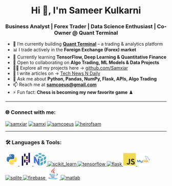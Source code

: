 <h1 align="center">Hi 👋, I'm Sameer Kulkarni</h1>
<h3 align="center">Business Analyst | Forex Trader | Data Science Enthusiast | Co-Owner @ Quant Terminal</h3>

- 🔭 I’m currently building **[Quant Terminal](https://github.com/Nirav003/Quant-Terminal)** – a trading & analytics platform  
- 📊 I trade actively in the **Foreign Exchange (Forex) market**  
- 🌱 Currently learning **TensorFlow, Deep Learning & Quantitative Finance**  
- 👯 Open to collaborating on **Algo Trading, ML Models & Data Projects**  
- 👨‍💻 Explore all my projects here → [github.com/Samxiar](https://github.com/Samxiar)  
- 📝 I write articles on → [Tech News N Daily](https://technewsndaily.blogspot.com/)  
- 💬 Ask me about **Python, Pandas, NumPy, Flask, APIs, Algo Trading**  
- 📫 Reach me at **samcoeus@gmail.com**  
- ⚡ Fun fact: **Chess is becoming my new favorite game** ♟️  

---

<h3 align="left">🌐 Connect with me:</h3>
<p align="left">
<a href="https://dev.to/samxiar" target="blank"><img align="center" src="https://raw.githubusercontent.com/rahuldkjain/github-profile-readme-generator/master/src/images/icons/Social/devto.svg" alt="samxiar" height="30" width="40" /></a>
<a href="https://linkedin.com/in/samxi" target="blank"><img align="center" src="https://raw.githubusercontent.com/rahuldkjain/github-profile-readme-generator/master/src/images/icons/Social/linked-in-alt.svg" alt="samxi" height="30" width="40" /></a>
<a href="https://kaggle.com/samcoeus" target="blank"><img align="center" src="https://raw.githubusercontent.com/rahuldkjain/github-profile-readme-generator/master/src/images/icons/Social/kaggle.svg" alt="samcoeus" height="30" width="40" /></a>
<a href="https://instagram.com/heirofsam" target="blank"><img align="center" src="https://raw.githubusercontent.com/rahuldkjain/github-profile-readme-generator/master/src/images/icons/Social/instagram.svg" alt="heirofsam" height="30" width="40" /></a>
</p>

---

<h3 align="left">🛠️ Languages & Tools:</h3>
<p align="left"> 
<a href="https://www.python.org" target="_blank" rel="noreferrer"> <img src="https://raw.githubusercontent.com/devicons/devicon/master/icons/python/python-original.svg" alt="python" width="40" height="40"/> </a>
<a href="https://pandas.pydata.org/" target="_blank" rel="noreferrer"> <img src="https://raw.githubusercontent.com/devicons/devicon/2ae2a900d2f041da66e950e4d48052658d850630/icons/pandas/pandas-original.svg" alt="pandas" width="40" height="40"/> </a>
<a href="https://numpy.org/" target="_blank" rel="noreferrer"> <img src="https://raw.githubusercontent.com/devicons/devicon/master/icons/numpy/numpy-original.svg" alt="numpy" width="40" height="40"/> </a>
<a href="https://scikit-learn.org/" target="_blank" rel="noreferrer"> <img src="https://upload.wikimedia.org/wikipedia/commons/0/05/Scikit_learn_logo_small.svg" alt="scikit_learn" width="40" height="40"/> </a>
<a href="https://www.tensorflow.org" target="_blank" rel="noreferrer"> <img src="https://www.vectorlogo.zone/logos/tensorflow/tensorflow-icon.svg" alt="tensorflow" width="40" height="40"/> </a>
<a href="https://flask.palletsprojects.com/" target="_blank" rel="noreferrer"> <img src="https://www.vectorlogo.zone/logos/pocoo_flask/pocoo_flask-icon.svg" alt="flask" width="40" height="40"/> </a>
<a href="https://developer.mozilla.org/en-US/docs/Web/JavaScript" target="_blank" rel="noreferrer"> <img src="https://raw.githubusercontent.com/devicons/devicon/master/icons/javascript/javascript-original.svg" alt="javascript" width="40" height="40"/> </a>
<a href="https://www.mysql.com/" target="_blank" rel="noreferrer"> <img src="https://raw.githubusercontent.com/devicons/devicon/master/icons/mysql/mysql-original-wordmark.svg" alt="mysql" width="40" height="40"/> </a>
<a href="https://www.sqlite.org/" target="_blank" rel="noreferrer"> <img src="https://www.vectorlogo.zone/logos/sqlite/sqlite-icon.svg" alt="sqlite" width="40" height="40"/> </a>
<a href="https://firebase.google.com/" target="_blank" rel="noreferrer"> <img src="https://www.vectorlogo.zone/logos/firebase/firebase-icon.svg" alt="firebase" width="40" height="40"/> </a>
<a href="https://www.java.com" target="_blank" rel="noreferrer"> <img src="https://raw.githubusercontent.com/devicons/devicon/master/icons/java/java-original.svg" alt="java" width="40" height="40"/> </a>
<a href="https://www.mathworks.com/" target="_blank" rel="noreferrer"> <img src="https://upload.wikimedia.org/wikipedia/commons/2/21/Matlab_Logo.png" alt="matlab" width="40" height="40"/> </a>
</p>

